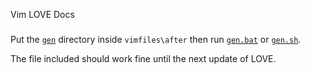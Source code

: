 Vim LOVE Docs
###

Put the [`gen`](gen) directory inside `vimfiles\after` then run [`gen.bat`](gen/gen.bat) or [`gen.sh`](gen/gen.sh).

The file included should work fine until the next update of LOVE.
